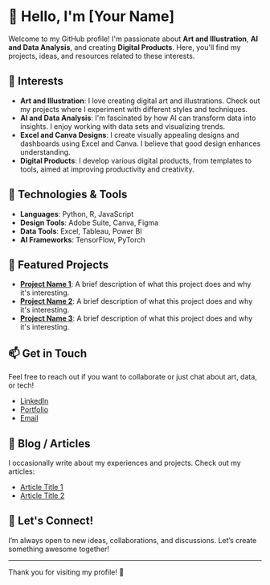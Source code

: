 # 👋 Hello, I'm [Your Name]

Welcome to my GitHub profile! I'm passionate about **Art and Illustration**, **AI and Data Analysis**, and creating **Digital Products**. Here, you'll find my projects, ideas, and resources related to these interests.

## 🎨 Interests

- **Art and Illustration**: I love creating digital art and illustrations. Check out my projects where I experiment with different styles and techniques.
- **AI and Data Analysis**: I'm fascinated by how AI can transform data into insights. I enjoy working with data sets and visualizing trends.
- **Excel and Canva Designs**: I create visually appealing designs and dashboards using Excel and Canva. I believe that good design enhances understanding.
- **Digital Products**: I develop various digital products, from templates to tools, aimed at improving productivity and creativity.

## 🔧 Technologies & Tools

- **Languages**: Python, R, JavaScript
- **Design Tools**: Adobe Suite, Canva, Figma
- **Data Tools**: Excel, Tableau, Power BI
- **AI Frameworks**: TensorFlow, PyTorch

## 🌟 Featured Projects

- **[Project Name 1](link-to-your-project)**: A brief description of what this project does and why it's interesting.
- **[Project Name 2](link-to-your-project)**: A brief description of what this project does and why it's interesting.
- **[Project Name 3](link-to-your-project)**: A brief description of what this project does and why it's interesting.

## 📫 Get in Touch

Feel free to reach out if you want to collaborate or just chat about art, data, or tech!

- [LinkedIn](your-linkedin-profile)
- [Portfolio](your-portfolio-link)
- [Email](mailto:your-email@example.com)

## 📝 Blog / Articles

I occasionally write about my experiences and projects. Check out my articles:

- [Article Title 1](link-to-article)
- [Article Title 2](link-to-article)

## 🎉 Let's Connect!

I’m always open to new ideas, collaborations, and discussions. Let’s create something awesome together!

---

Thank you for visiting my profile! 🌟
